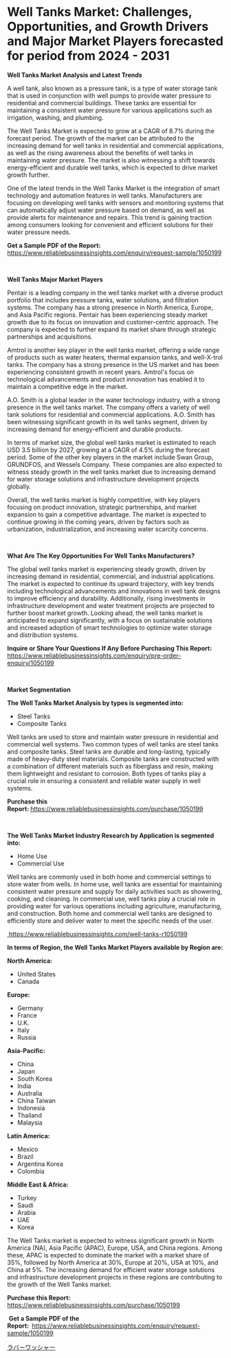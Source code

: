 <p><h1>Well Tanks Market: Challenges, Opportunities, and Growth Drivers and Major Market Players forecasted for period from 2024 - 2031</h1></p><p><strong>Well Tanks Market Analysis and Latest Trends</strong></p>
<p><p>A well tank, also known as a pressure tank, is a type of water storage tank that is used in conjunction with well pumps to provide water pressure to residential and commercial buildings. These tanks are essential for maintaining a consistent water pressure for various applications such as irrigation, washing, and plumbing.</p><p>The Well Tanks Market is expected to grow at a CAGR of 8.7% during the forecast period. The growth of the market can be attributed to the increasing demand for well tanks in residential and commercial applications, as well as the rising awareness about the benefits of well tanks in maintaining water pressure. The market is also witnessing a shift towards energy-efficient and durable well tanks, which is expected to drive market growth further.</p><p>One of the latest trends in the Well Tanks Market is the integration of smart technology and automation features in well tanks. Manufacturers are focusing on developing well tanks with sensors and monitoring systems that can automatically adjust water pressure based on demand, as well as provide alerts for maintenance and repairs. This trend is gaining traction among consumers looking for convenient and efficient solutions for their water pressure needs.</p></p>
<p><strong>Get a Sample PDF of the Report:&nbsp;</strong> <a href="https://www.reliablebusinessinsights.com/enquiry/request-sample/1050199">https://www.reliablebusinessinsights.com/enquiry/request-sample/1050199</a></p>
<p>&nbsp;</p>
<p><strong>Well Tanks Major Market Players</strong></p>
<p><p>Pentair is a leading company in the well tanks market with a diverse product portfolio that includes pressure tanks, water solutions, and filtration systems. The company has a strong presence in North America, Europe, and Asia Pacific regions. Pentair has been experiencing steady market growth due to its focus on innovation and customer-centric approach. The company is expected to further expand its market share through strategic partnerships and acquisitions.</p><p>Amtrol is another key player in the well tanks market, offering a wide range of products such as water heaters, thermal expansion tanks, and well-X-trol tanks. The company has a strong presence in the US market and has been experiencing consistent growth in recent years. Amtrol's focus on technological advancements and product innovation has enabled it to maintain a competitive edge in the market.</p><p>A.O. Smith is a global leader in the water technology industry, with a strong presence in the well tanks market. The company offers a variety of well tank solutions for residential and commercial applications. A.O. Smith has been witnessing significant growth in its well tanks segment, driven by increasing demand for energy-efficient and durable products.</p><p>In terms of market size, the global well tanks market is estimated to reach USD 3.5 billion by 2027, growing at a CAGR of 4.5% during the forecast period. Some of the other key players in the market include Swan Group, GRUNDFOS, and Wessels Company. These companies are also expected to witness steady growth in the well tanks market due to increasing demand for water storage solutions and infrastructure development projects globally.</p><p>Overall, the well tanks market is highly competitive, with key players focusing on product innovation, strategic partnerships, and market expansion to gain a competitive advantage. The market is expected to continue growing in the coming years, driven by factors such as urbanization, industrialization, and increasing water scarcity concerns.</p></p>
<p>&nbsp;</p>
<p><strong>What Are The Key Opportunities For Well Tanks Manufacturers?</strong></p>
<p><p>The global well tanks market is experiencing steady growth, driven by increasing demand in residential, commercial, and industrial applications. The market is expected to continue its upward trajectory, with key trends including technological advancements and innovations in well tank designs to improve efficiency and durability. Additionally, rising investments in infrastructure development and water treatment projects are projected to further boost market growth. Looking ahead, the well tanks market is anticipated to expand significantly, with a focus on sustainable solutions and increased adoption of smart technologies to optimize water storage and distribution systems.</p></p>
<p><strong>Inquire or Share Your Questions If Any Before Purchasing This Report:</strong> <a href="https://www.reliablebusinessinsights.com/enquiry/pre-order-enquiry/1050199">https://www.reliablebusinessinsights.com/enquiry/pre-order-enquiry/1050199</a></p>
<p>&nbsp;</p>
<p><strong>Market Segmentation</strong></p>
<p><strong>The Well Tanks Market Analysis by types is segmented into:</strong></p>
<p><ul><li>Steel Tanks</li><li>Composite Tanks</li></ul></p>
<p><p>Well tanks are used to store and maintain water pressure in residential and commercial well systems. Two common types of well tanks are steel tanks and composite tanks. Steel tanks are durable and long-lasting, typically made of heavy-duty steel materials. Composite tanks are constructed with a combination of different materials such as fiberglass and resin, making them lightweight and resistant to corrosion. Both types of tanks play a crucial role in ensuring a consistent and reliable water supply in well systems.</p></p>
<p><strong>Purchase this Report:&nbsp;</strong><a href="https://www.reliablebusinessinsights.com/purchase/1050199">https://www.reliablebusinessinsights.com/purchase/1050199</a></p>
<p>&nbsp;</p>
<p><strong>The Well Tanks Market Industry Research by Application is segmented into:</strong></p>
<p><ul><li>Home Use</li><li>Commercial Use</li></ul></p>
<p><p>Well tanks are commonly used in both home and commercial settings to store water from wells. In home use, well tanks are essential for maintaining consistent water pressure and supply for daily activities such as showering, cooking, and cleaning. In commercial use, well tanks play a crucial role in providing water for various operations including agriculture, manufacturing, and construction. Both home and commercial well tanks are designed to efficiently store and deliver water to meet the specific needs of the user.</p></p>
<p><a href="https://www.reliablebusinessinsights.com/well-tanks-r1050199">&nbsp;https://www.reliablebusinessinsights.com/well-tanks-r1050199</a></p>
<p><strong>In terms of Region, the Well Tanks Market Players available by Region are:</strong></p>
<p>
    <p> <strong> North America: </strong>
        <ul>
            <li>United States</li>
            <li>Canada</li>
        </ul>
        </p> 
    <p> <strong> Europe: </strong>
        <ul>
            <li>Germany</li>
            <li>France</li>
            <li>U.K.</li>
            <li>Italy</li>
            <li>Russia</li>
        </ul>
        </p> 
    <p> <strong> Asia-Pacific: </strong>
        <ul>
            <li>China</li>
            <li>Japan</li>
            <li>South Korea</li>
            <li>India</li>
            <li>Australia</li>
            <li>China Taiwan</li>
            <li>Indonesia</li>
            <li>Thailand</li>
            <li>Malaysia</li>
        </ul>
        </p> 
    <p> <strong> Latin America: </strong>
        <ul>
            <li>Mexico</li>
            <li>Brazil</li>
            <li>Argentina Korea</li>
            <li>Colombia</li>
        </ul>
        </p> 
    <p> <strong> Middle East & Africa: </strong>
        <ul>
            <li>Turkey</li>
            <li>Saudi</li>
            <li>Arabia</li>
            <li>UAE</li>
            <li>Korea</li>
        </ul>
    </p>
    </p>
<p><p>The Well Tanks market is expected to witness significant growth in North America (NA), Asia Pacific (APAC), Europe, USA, and China regions. Among these, APAC is expected to dominate the market with a market share of 35%, followed by North America at 30%, Europe at 20%, USA at 10%, and China at 5%. The increasing demand for efficient water storage solutions and infrastructure development projects in these regions are contributing to the growth of the Well Tanks market.</p></p>
<p><strong>Purchase this Report: </strong><a href="https://www.reliablebusinessinsights.com/purchase/1050199">https://www.reliablebusinessinsights.com/purchase/1050199</a></p>
<p>&nbsp;<strong>Get a Sample PDF of the Report:&nbsp;&nbsp;</strong><a href="https://www.reliablebusinessinsights.com/enquiry/request-sample/1050199">https://www.reliablebusinessinsights.com/enquiry/request-sample/1050199</a></p>
<p><strong></strong></p>
<p><p><a href="https://github.com/RandallRunte2023/Market-Research-Report-List-1/blob/main/4319026156821.md">ラバーワッシャー</a></p></p>